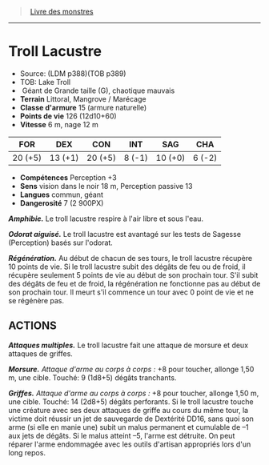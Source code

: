 ﻿> [Livre des monstres](tome_of_beasts.md)

---

# Troll Lacustre

- Source: (LDM p388)(TOB p389)
- TOB: Lake Troll
-  Géant de Grande taille (G), chaotique mauvais
- **Terrain** Littoral, Mangrove / Marécage
- **Classe d'armure** 15 (armure naturelle)
- **Points de vie** 126 (12d10+60)
- **Vitesse** 6 m, nage 12 m

|FOR|DEX|CON|INT|SAG|CHA|
|---|---|---|---|---|---|
|20 (+5)|13 (+1)|20 (+5)|8 (-1)|10 (+0)|6 (-2)|

- **Compétences** Perception +3
- **Sens** vision dans le noir 18 m, Perception passive 13
- **Langues** commun, géant
- **Dangerosité** 7 (2 900PX)

**_Amphibie._** Le troll lacustre respire à l'air libre et sous l'eau.

**_Odorat aiguisé._** Le troll lacustre est avantagé sur les tests de Sagesse (Perception) basés sur l'odorat.

**_Régénération._** Au début de chacun de ses tours, le troll lacustre récupère 10 points de vie. Si le troll lacustre subit des dégâts de feu ou de froid, il récupère seulement 5 points de vie au début de son prochain tour. S'il subit des dégâts de feu et de froid, la régénération ne fonctionne pas au début de son prochain tour. Il meurt s'il commence un tour avec 0 point de vie et ne se régénère pas.

## ACTIONS

**_Attaques multiples._** Le troll lacustre fait une attaque de morsure et deux attaques de griffes.

**_Morsure._** _Attaque d'arme au corps à corps :_ +8 pour toucher, allonge 1,50 m, une cible. Touché: 9 (1d8+5) dégâts tranchants.

**_Griffes._** _Attaque d'arme au corps à corps :_ +8 pour toucher, allonge 1,50 m, une cible. Touché: 14 (2d8+5) dégâts perforants. Si le troll lacustre touche une créature avec ses deux attaques de griffe au cours du même tour, la victime doit réussir un jet de sauvegarde de Dextérité DD16, sans quoi son arme (si elle en manie une) subit un malus permanent et cumulable de –1 aux jets de dégâts. Si le malus atteint –5, l'arme est détruite. On peut réparer l'arme endommagée avec les outils d'artisan appropriés lors d'un long repos.

